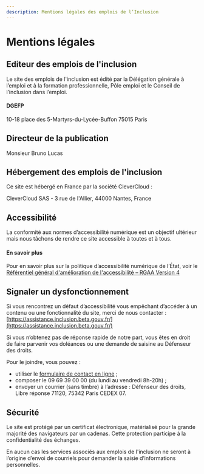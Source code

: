```yaml
---
description: Mentions légales des emplois de l’Inclusion
---
```


# Mentions légales

## Editeur des emplois de l'inclusion

Le site des emplois de l'inclusion est édité par la Délégation générale à l’emploi et à la formation professionnelle, Pôle emploi et le Conseil de l’inclusion dans l’emploi.

#### DGEFP

10-18 place des 5-Martyrs-du-Lycée-Buffon 75015 Paris

## Directeur de la publication

Monsieur Bruno Lucas

## Hébergement des emplois de l'inclusion

Ce site est hébergé en France par la société CleverCloud :

CleverCloud SAS - 3 rue de l'Allier, 44000 Nantes, France

## Accessibilité

La conformité aux normes d’accessibilité numérique est un objectif ultérieur mais nous tâchons de rendre ce site accessible à toutes et à tous.

#### En savoir plus

Pour en savoir plus sur la politique d’accessibilité numérique de l’État, voir le [Référentiel général d'amélioration de l'accessibilité – RGAA Version 4](https://www.numerique.gouv.fr/publications/rgaa-accessibilite/)

## Signaler un dysfonctionnement

Si vous rencontrez un défaut d’accessibilité vous empêchant d’accéder à un contenu ou une fonctionnalité du site, merci de nous contacter : [https://assistance.inclusion.beta.gouv.fr/](https://assistance.inclusion.beta.gouv.fr/)

Si vous n’obtenez pas de réponse rapide de notre part, vous êtes en droit de faire parvenir vos doléances ou une demande de saisine au Défenseur des droits.

Pour le joindre, vous pouvez :

* utiliser le [formulaire de contact en ligne](https://formulaire.defenseurdesdroits.fr/code/afficher.php?ETAPE=accueil_2016) ;
* composer le 09 69 39 00 00 \(du lundi au vendredi 8h-20h\) ;
* envoyer un courrier \(sans timbre\) à l’adresse : Défenseur des droits, Libre réponse 71120, 75342 Paris CEDEX 07.

## Sécurité

Le site est protégé par un certificat électronique, matérialisé pour la grande majorité des navigateurs par un cadenas. Cette protection participe à la confidentialité des échanges.

En aucun cas les services associés aux emplois de l'inclusion ne seront à l’origine d’envoi de courriels pour demander la saisie d’informations personnelles.

